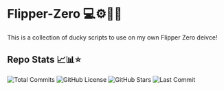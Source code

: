 # Flipper-Zero 💻⚙️🧑‍💻

This is a collection of ducky scripts to use on my own Flipper Zero deivce!

## Repo Stats 📈📊⭐

![Total Commits](https://badgen.net/github/commts/jayden-hobbs/Flipper-Zero?style=flat-square&color=ff69b4&label=Total%20Commits)
![GitHub License](https://img.shields.io/github/license/jayden-hobbs/Flipper-Zero?style=flat-square&color=greenlogo=open-source-initiative&label=License)
![GitHub Stars](https://img.shields.io/github/stars/jayden-hobbs/Flipper-Zero?style=flat-square&color=yellow&logo=github&label=Stars)
![Last Commit](https://img.shields.io/github/last-commit/jayden-hobbs/Flipper-Zero?style=flat-square&color=blue&logo=git&label=Last%20Commit)



